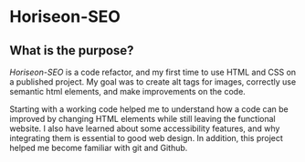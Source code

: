 # Horiseon-SEO

## What is the purpose?

*Horiseon-SEO* is a code refactor, and my first time to use HTML and CSS on a published project. My goal was to create alt tags for images, correctly use semantic html elements, and make improvements on the code.

Starting with a working code helped me to understand how a code can be improved by changing HTML elements while still leaving the functional website. I also have learned about some accessibility features, and why integrating them is essential to good web design. In addition, this project helped me become familiar with git and Github.
